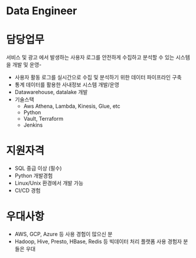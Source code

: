 # Data Engineer

# 담당업무
서비스 및 광고 에서 발생하는 사용자 로그를 안전하게 수집하고 분석할 수 있는 시스템을 개발 및 운영-
- 사용자 활동 로그를 실시간으로 수집 및 분석하기 위한 데이터 파이프라인 구축
- 통계 데이터를 활용한 사내정보 시스템 개발/운영
- Datawarehouse, datalake 개발
- 기술스택
   - Aws Athena, Lambda, Kinesis, Glue, etc
   - Python
   - Vault, Terraform
   - Jenkins
   
# 지원자격
- SQL 중급 이상 (필수)
- Python 개발경험
- Linux/Unix 환경에서 개발 가능
- CI/CD 경험

# 우대사항
- AWS, GCP, Azure 등 사용 경험이 많으신 분
- Hadoop, Hive, Presto, HBase, Redis 등 빅데이터 처리 플랫폼 사용 경험자 분들은 우대
